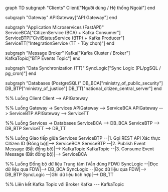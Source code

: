 graph TD
  subgraph "Clients"
    Client["Người dùng / Hệ thống Ngoài"]
  end

  subgraph "Gateway"
    APIGateway["API Gateway"]
  end

  subgraph "Application Microservices (FastAPI)"
    ServiceBCA["CitizenService (BCA) + Kafka Consumer"]
    ServiceBTP["CivilStatusService (BTP) + Kafka Producer"]
    ServiceTT["IntegrationService (TT - Tùy chọn)"]
  end

  subgraph "Message Broker"
    Kafka["Kafka Cluster / Broker"]
    KafkaTopic["BTP Events Topic"]
  end

  subgraph "Data Synchronization (TT)"
    SyncLogic["Sync Logic (PL/pgSQL / pg_cron)"]
  end

  subgraph "Databases (PostgreSQL)"
    DB_BCA["ministry_of_public_security"]
    DB_BTP["ministry_of_justice"]
    DB_TT["national_citizen_central_server"]
  end

  %% Luồng Client
  Client --> APIGateway

  %% Luồng Gateway -> Services
  APIGateway --> ServiceBCA
  APIGateway --> ServiceBTP
  APIGateway --> ServiceTT

  %% Luồng Services -> Databases
  ServiceBCA --> DB_BCA
  ServiceBTP --> DB_BTP
  ServiceTT --> DB_TT

  %% Luồng Giao tiếp giữa Services
  ServiceBTP --|1. Gọi REST API Xác thực Citizen ID (Đồng bộ)|--> ServiceBCA
  ServiceBTP --|2. Publish Event Message (Bất đồng bộ)|--> KafkaTopic
  KafkaTopic --|3. Consume Event Message (Bất đồng bộ)|--> ServiceBCA

  %% Luồng Đồng bộ dữ liệu Trung tâm (Vẫn dùng FDW)
  SyncLogic --|Đọc dữ liệu qua FDW|--> DB_BCA
  SyncLogic --|Đọc dữ liệu qua FDW|--> DB_BTP
  SyncLogic --|Ghi dữ liệu tích hợp|--> DB_TT

  %% Liên kết Kafka Topic với Broker
  Kafka --- KafkaTopic
